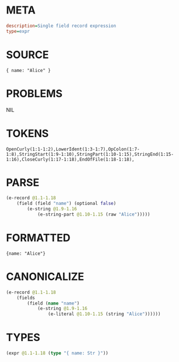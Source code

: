 # META
~~~ini
description=Single field record expression
type=expr
~~~
# SOURCE
~~~roc
{ name: "Alice" }
~~~
# PROBLEMS
NIL
# TOKENS
~~~zig
OpenCurly(1:1-1:2),LowerIdent(1:3-1:7),OpColon(1:7-1:8),StringStart(1:9-1:10),StringPart(1:10-1:15),StringEnd(1:15-1:16),CloseCurly(1:17-1:18),EndOfFile(1:18-1:18),
~~~
# PARSE
~~~clojure
(e-record @1.1-1.18
	(field (field "name") (optional false)
		(e-string @1.9-1.16
			(e-string-part @1.10-1.15 (raw "Alice")))))
~~~
# FORMATTED
~~~roc
{name: "Alice"}
~~~
# CANONICALIZE
~~~clojure
(e-record @1.1-1.18
	(fields
		(field (name "name")
			(e-string @1.9-1.16
				(e-literal @1.10-1.15 (string "Alice"))))))
~~~
# TYPES
~~~clojure
(expr @1.1-1.18 (type "{ name: Str }"))
~~~
